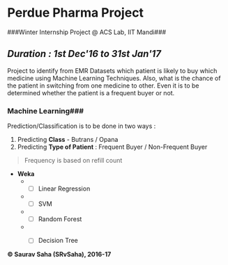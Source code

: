 # Perdue Pharma Project
###Winter Internship Project @ ACS Lab, IIT Mandi###

*Duration : 1st Dec'16 to 31st Jan'17*
----
Project to identify from EMR Datasets which patient is likely to buy which medicine using Machine Learning Techniques. Also, what is the chance of the patient in switching from one medicine to other. Even it is to be determined whether the patient is a frequent buyer or not.
### Machine Learning###
Prediction/Classification is to be done in two ways : 
 1. Predicting __Class__ - Butrans / Opana
 2. Predicting __Type of Patient__ : Frequent Buyer / Non-Frequent Buyer 
 > Frequency is based on refill count
   

 * __Weka__
   * - [ ]  Linear Regression
   * - [ ]  SVM
   * - [ ]  Random Forest
   * - [ ]  Decision Tree
    

**&copy; Saurav Saha (SRvSaha), 2016-17**
